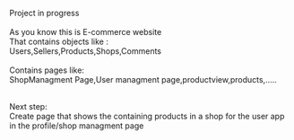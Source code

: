 Project in progress</br>
</br>
As you know this is E-commerce website</br>
That contains objects like : </br>
Users,Sellers,Products,Shops,Comments</br>
</br>
Contains pages like:</br>
ShopManagment Page,User managment page,productview,products,.....</br>
</br>

Next step:</br>
Create page that shows the containing products in a shop for the user app in the profile/shop managment page</br>


